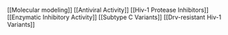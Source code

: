 [[Molecular modeling]]
[[Antiviral Activity]]
[[Hiv-1 Protease Inhibitors]]
[[Enzymatic Inhibitory Activity]]
[[Subtype C Variants]]
[[Drv-resistant Hiv-1 Variants]]
